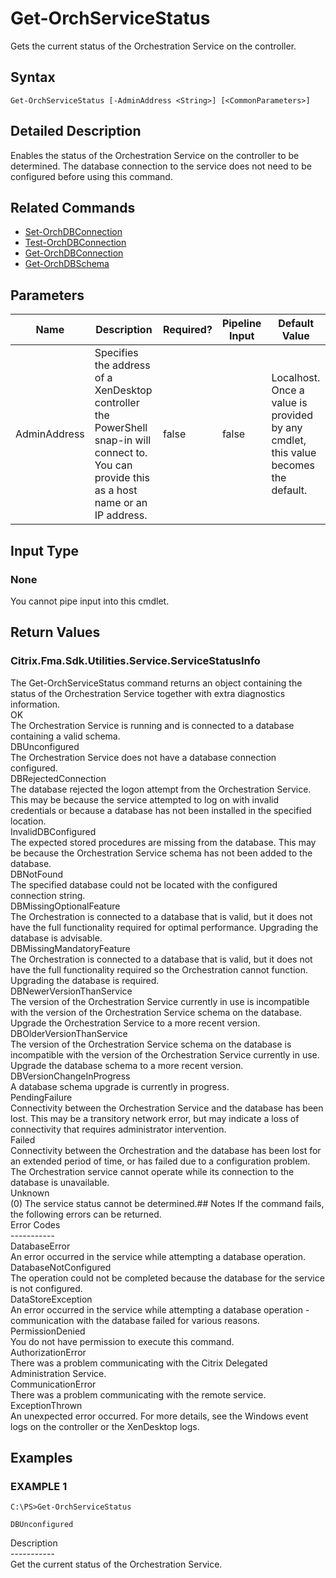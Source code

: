 ﻿# Get-OrchServiceStatus

   Gets the current status of the Orchestration Service on the controller.

## Syntax
```
Get-OrchServiceStatus [-AdminAddress <String>] [<CommonParameters>]
```

## Detailed Description
   Enables the status of the Orchestration Service on the controller to be determined. The database connection to the service does not need to be configured before using this command.

## Related Commands
  * [Set-OrchDBConnection](Set-OrchDBConnection/)
  * [Test-OrchDBConnection](Test-OrchDBConnection/)
  * [Get-OrchDBConnection](Get-OrchDBConnection/)
  * [Get-OrchDBSchema](Get-OrchDBSchema/)
## Parameters

| Name   | Description | Required? | Pipeline Input | Default Value |
| --- | --- | --- | --- | --- |
| AdminAddress | Specifies the address of a XenDesktop controller the PowerShell snap-in will connect to. You can provide this as a host name or an IP address. | false | false | Localhost. Once a value is provided by any cmdlet, this value becomes the default. |

## Input Type
### None
   You cannot pipe input into this cmdlet.
## Return Values
### Citrix.Fma.Sdk.Utilities.Service.ServiceStatusInfo
   The Get-OrchServiceStatus command returns an object containing the status of the Orchestration Service together with extra diagnostics information.<br>OK<br>    The Orchestration Service is running and is connected to a database containing a valid schema.<br>DBUnconfigured<br>    The Orchestration Service does not have a database connection configured.<br>DBRejectedConnection<br>    The database rejected the logon attempt from the Orchestration Service.  This may be because the service attempted to log on with invalid credentials or because a database has not been installed in the specified location.<br>InvalidDBConfigured<br>    The expected stored procedures are missing from the database.  This may be because the Orchestration Service schema has not been added to the database.<br>DBNotFound<br>    The specified database could not be located with the configured connection string.<br>DBMissingOptionalFeature<br>    The Orchestration is connected to a database that is valid, but it does not have the full functionality required for optimal performance. Upgrading the database is advisable.<br>DBMissingMandatoryFeature<br>    The Orchestration is connected to a database that is valid, but it does not have the full functionality required so the Orchestration cannot function. Upgrading the database is required.<br>DBNewerVersionThanService<br>    The version of the Orchestration Service currently in use is incompatible with the version of the Orchestration Service schema on the database.  Upgrade the Orchestration Service to a more recent version.<br>DBOlderVersionThanService<br>    The version of the Orchestration Service schema on the database is incompatible with the version of the Orchestration Service currently in use.  Upgrade the database schema to a more recent version.<br>DBVersionChangeInProgress<br>    A database schema upgrade is currently in progress.<br>PendingFailure<br>    Connectivity between the Orchestration Service and the database has been lost. This may be a transitory network error, but may indicate a loss of connectivity that requires administrator intervention.<br>Failed<br>    Connectivity between the Orchestration and the database has been lost for an extended period of time, or has failed due to a configuration problem. The Orchestration service cannot operate while its connection to the database is unavailable.<br>Unknown<br>    (0) The service status cannot be determined.## Notes
   If the command fails, the following errors can be returned.<br>    Error Codes<br>    -----------<br>    DatabaseError<br>        An error occurred in the service while attempting a database operation.<br>    DatabaseNotConfigured<br>        The operation could not be completed because the database for the service is not configured.<br>    DataStoreException<br>        An error occurred in the service while attempting a database operation - communication with the database failed for various reasons.<br>    PermissionDenied<br>        You do not have permission to execute this command.<br>    AuthorizationError<br>        There was a problem communicating with the Citrix Delegated Administration Service.<br>    CommunicationError<br>        There was a problem communicating with the remote service.<br>    ExceptionThrown<br>        An unexpected error occurred.  For more details, see the Windows event logs on the controller or the XenDesktop logs.
## Examples

### EXAMPLE 1
```
C:\PS>Get-OrchServiceStatus

DBUnconfigured
```
   Description<br>-----------<br>Get the current status of the Orchestration Service.
